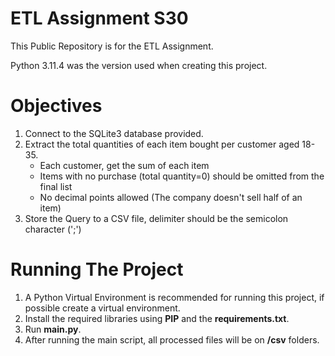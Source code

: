 <h1>ETL Assignment S30</h1>

This Public Repository is for the ETL Assignment.

Python 3.11.4 was the version used when creating this project.

# Objectives
1. Connect to the SQLite3 database provided.
2. Extract the total quantities of each item bought per customer aged 18-35.
   - Each customer, get the sum of each item
   - Items with no purchase (total quantity=0) should be omitted from the final list
   - No decimal points allowed (The company doesn't sell half of an item)
3. Store the Query to a CSV file, delimiter should be the semicolon character (';')

# Running The Project

1. A Python Virtual Environment is recommended for running this project, if possible create a virtual environment.
2. Install the required libraries using <b>PIP</b> and the <b>requirements.txt</b>.
3. Run <b>main.py</b>.
4. After running the main script, all processed files will be on <b>/csv</b> folders.
